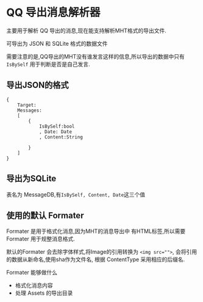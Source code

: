 QQ 导出消息解析器
=================

主要用于解析 QQ 导出的消息,现在能支持解析MHT格式的导出文件.

可导出为 JSON 和 SQLite 格式的数据文件

需要注意的是,QQ导出的MHT没有谁发言这样的信息,所以导出的数据中只有 `IsBySelf`
用于判断是否是自己发言.

导出JSON的格式
-------------

```
{
	Target:
	Messages:
	[
		{
			IsBySelf:bool
			, Date: Date
			, Content:String
			
		}
	]
}
```

导出为SQLite
-----------

表名为 MessageDB,有`IsBySelf, Content, Date`这三个值

使用的默认 Formater
-------------------

Formater 是用于格式化消息,因为MHT的消息导出中
有HTML标签,所以需要 Formater 用于规整消息格式.

默认的Formater 会去除字体样式,将Image的引用转换为
`<img src="">`, 会将引用的数据从新命名,使用sha作为文件名,
根据 ContentType 采用相应的后缀名.

Formater 能够做什么

* 格式化消息内容
* 处理 Assets 的导出目录
